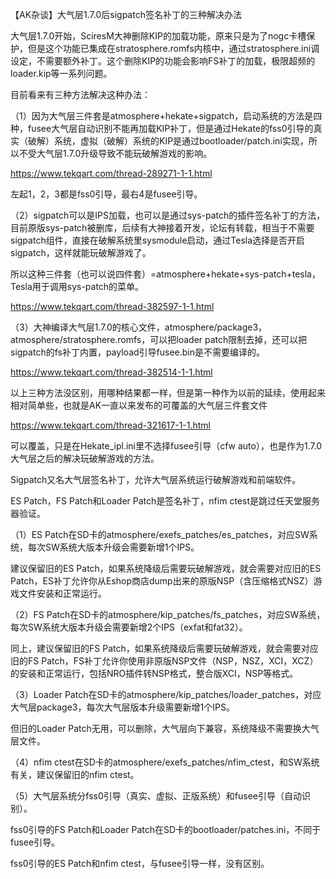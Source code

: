 【AK杂谈】大气层1.7.0后sigpatch签名补丁的三种解决办法

大气层1.7.0开始，SciresM大神删除KIP的加载功能，原来只是为了nogc卡槽保护，但是这个功能已集成在stratosphere.romfs内核中，通过stratosphere.ini调设定，不需要额外补丁。这个删除KIP的功能会影响FS补丁的加载，极限超频的loader.kip等一系列问题。

目前看来有三种方法解决这种办法：

（1）因为大气层三件套是atmosphere+hekate+sigpatch，启动系统的方法是四种，fusee大气层自动识别不能再加载KIP补丁，但是通过Hekate的fss0引导的真实（破解）系统，虚拟（破解）系统的KIP是通过bootloader/patch.ini实现，所以不受大气层1.7.0升级导致不能玩破解游戏的影响。

https://www.tekqart.com/thread-289271-1-1.html

左起1，2，3都是fss0引导，最右4是fusee引导。

（2）sigpatch可以是IPS加载，也可以是通过sys-patch的插件签名补丁的方法，目前原版sys-patch被删库，后续有大神接着开发，论坛有转载，相当于不需要sigpatch组件，直接在破解系统里sysmodule启动，通过Tesla选择是否开启sigpatch，这样就能玩破解游戏了。

所以这种三件套（也可以说四件套）=atmosphere+hekate+sys-patch+tesla，Tesla用于调用sys-patch的菜单。

https://www.tekqart.com/thread-382597-1-1.html

（3）大神编译大气层1.7.0的核心文件，atmosphere/package3，atmosphere/stratosphere.romfs，可以把loader patch限制去掉，还可以把sigpatch的fs补丁内置，payload引导fusee.bin是不需要编译的。

https://www.tekqart.com/thread-382514-1-1.html

以上三种方法没区别，用哪种结果都一样，但是第一种作为以前的延续，使用起来相对简单些，也就是AK一直以来发布的可覆盖的大气层三件套文件

https://www.tekqart.com/thread-321617-1-1.html

可以覆盖，只是在Hekate_ipl.ini里不选择fusee引导（cfw auto），也是作为1.7.0大气层之后的解决玩破解游戏的方法。




Sigpatch又名大气层签名补丁，允许大气层系统运行破解游戏和前端软件。

ES Patch，FS Patch和Loader Patch是签名补丁，nfim ctest是跳过任天堂服务器验证。

（1）ES Patch在SD卡的atmosphere/exefs_patches/es_patches，对应SW系统，每次SW系统大版本升级会需要新增1个IPS。

建议保留旧的ES Patch，如果系统降级后需要玩破解游戏，就会需要对应旧的ES Patch，ES补丁允许你从Eshop商店dump出来的原版NSP（含压缩格式NSZ）游戏文件安装和正常运行。

（2）FS Patch在SD卡的atmosphere/kip_patches/fs_patches，对应SW系统，每次SW系统大版本升级会需要新增2个IPS（exfat和fat32）。

同上，建议保留旧的FS Patch，如果系统降级后需要玩破解游戏，就会需要对应旧的FS Patch，FS补丁允许你使用非原版NSP文件（NSP，NSZ，XCI，XCZ）的安装和正常运行，包括NRO插件转NSP格式，整合版XCI，NSP等格式。

（3）Loader Patch在SD卡的atmosphere/kip_patches/loader_patches，对应大气层package3，每次大气层版本升级需要新增1个IPS。

但旧的Loader Patch无用，可以删除，大气层向下兼容，系统降级不需要换大气层文件。

（4）nfim ctest在SD卡的atmosphere/exefs_patches/nfim_ctest，和SW系统有关，建议保留旧的nfim ctest。

（5）大气层系统分fss0引导（真实、虚拟、正版系统）和fusee引导（自动识别）。

fss0引导的FS Patch和Loader Patch在SD卡的bootloader/patches.ini，不同于fusee引导。

fss0引导的ES Patch和nfim ctest，与fusee引导一样，没有区别。
